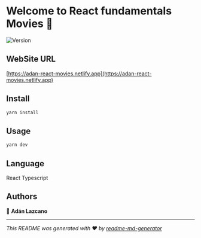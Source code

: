 # Welcome to React fundamentals Movies 👋

![Version](https://img.shields.io/badge/version-0.0.0-blue.svg?cacheSeconds=2592000)

## WebSite URL

[https://adan-react-movies.netlify.app](https://adan-react-movies.netlify.app)

## Install

```sh
yarn install
```

## Usage

```sh
yarn dev
```

## Language

React Typescript

## Authors

👤 **Adán Lazcano**

---

_This README was generated with ❤️ by [readme-md-generator](https://github.com/kefranabg/readme-md-generator)_
